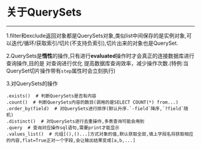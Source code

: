 # 关于QuerySets #

----------


1.filter和exclude返回对象都是QuerySets对象,类似list中间保存的是实例对象,可以迭代/循环/获取索引/切片(不支持负索引),切片出来的对象也是QuerySet.

2.QuerySets是**惰性**的操作,只有进行**evaluated**操作时才会真正的连接数据库进行查询操作,目的是 对查询进行优化 提高数据库查询效率，减少操作次数.(特例:当QuerySet切片操作带有`step`属性时会立刻执行)

3.对QuerySets的操作
```
.exists()  # 判断QuerySets是否有内容
.count()  # 判断QuerySets内容的数目(调用的是SELECT COUNT(*) from...)
.order_by(field)  # 对QuerySets进行排序(默认升序.`-field`降序,`?field`随机)
.distinct()  # 对QuerySets进行去重操作,多表查询可能会用到
.query  # 查询对应操作sql语句,需要print才能显示
.values_list()  # 元组[(),()...]方式对象的值,默认获取全部,填上字段名将获取相应的内容,flat=True正对一个字段,会让输出结果变成[a,b,...]
```